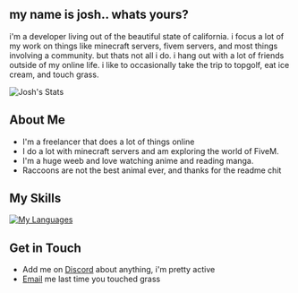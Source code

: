 ## my name is josh.. whats yours?

i'm a developer living out of the beautiful state of california. i focus a lot of my work on things like minecraft servers, fivem servers, and most things involving a community. but thats not all i do. i hang out with a lot of friends outside of my online life. i like to occasionally take the trip to topgolf, eat ice cream, and touch grass.

![Josh's Stats](https://github-readme-stats.vercel.app/api?username=Whogivsachit&theme=dark&show_icons=true&hide_border=true&count_private=true)

## About Me

- I'm a freelancer that does a lot of things online
- I do a lot with minecraft servers and am exploring the world of FiveM.
- I'm a huge weeb and love watching anime and reading manga.
- Raccoons are not the best animal ever, and thanks for the readme chit

## My Skills

[![My Languages](https://skillicons.dev/icons?i=php,javascript,html,CSS,mysql,py,tailwindcss,bootstrap,discordjs,cloudflare,debian,discord,git,linux,MongoDB,nginx,ps,pr,ai,ubuntu,vim,vscode,windows)](https://skillicons.dev)


## Get in Touch

- Add me on [Discord](https://discordapp.com/users/563168077123026962) about anything, i'm pretty active
- [Email](email:github@jggunter.com) me last time you touched grass
